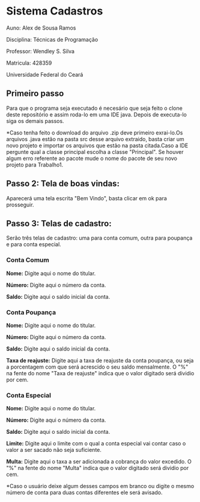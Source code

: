 
<h1>Sistema Cadastros</h1>
<p>Auno: Alex de Sousa Ramos</p>
<p>Disciplina: Técnicas de Programação</p>
<p>Professor: Wendley S. Silva</p>
<p>Matricula: 428359</p>
<p>Universidade Federal do Ceará</p>
<h2>Primeiro passo</h2>
<p>Para que o programa seja executado é necesário que seja feito o clone deste repositório e assim roda-lo em uma IDE java. Depois de executa-lo siga os demais passos.</p>
<p>*Caso tenha feito o download do arquivo .zip deve  primeiro exrai-lo.Os arquivos .java estão na pasta src desse arquivo extraido, basta criar um novo projeto e importar os arquivos que estão na pasta citada.Caso a IDE pergunte qual a classe principal escolha a classe "Principal". Se houver algum erro referente ao pacote mude o nome do pacote de seu novo projeto para Trabalho1.</p>
<h2>Passo 2: Tela de boas vindas:</h2>
<p>Aparecerá uma tela escrita "Bem Vindo", basta clicar em ok para prosseguir.
<h2>Passo 3: Telas de cadastro:</h2>
<p>Serão três telas de cadastro: uma  para conta comum, outra para poupança e para conta especial.</p>
<h3>Conta Comum</h3>
<p><b>Nome:</b> Digite aqui o nome do titular.</p>
<p><b>Número:</b> Digite aqui o número da conta.</p>
<p><b>Saldo:</b> Digite aqui o saldo inicial da conta.</p>
<h3>Conta Poupança</h3>
<p><b>Nome:</b> Digite aqui o nome do titular.</p>
<p><b>Número:</b> Digite aqui o número da conta.</p>
<p><b>Saldo:</b> Digite aqui o saldo inicial da conta.</p>
<p><b>Taxa de reajuste:</b> Digite aqui a taxa de reajuste da conta poupança, ou seja a porcentagem com que será acrescido o seu saldo mensalmente. O "%" na fente do nome "Taxa de reajuste" indica que o valor digitado será dividio por cem.</p>
<h3>Conta Especial</h3>
<p><b>Nome:</b> Digite aqui o nome do titular.</p>
<p><b>Número:</b> Digite aqui o número da conta.</p>
<p><b>Saldo:</b> Digite aqui o saldo inicial da conta.</p>
<p><b>Limite:</b> Digite aqui o limite com o qual a conta especial vai contar caso o valor a ser sacado não seja suficiente.</p>
<p><b>Multa:</b> Digite aqui o taxa a ser adicionada a cobrança do valor excedido. O "%" na fente do nome "Multa" indica que o valor digitado será dividio por cem.</p>
*Caso o usuário deixe algum desses campos em branco ou digite o mesmo número de conta para duas contas diferentes ele será avisado. 




  


